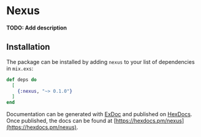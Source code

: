 # Nexus

**TODO: Add description**

## Installation

The package can be installed
by adding `nexus` to your list of dependencies in `mix.exs`:

```elixir
def deps do
  [
    {:nexus, "~> 0.1.0"}
  ]
end
```

Documentation can be generated with [ExDoc](https://github.com/elixir-lang/ex_doc)
and published on [HexDocs](https://hexdocs.pm). Once published, the docs can
be found at [https://hexdocs.pm/nexus](https://hexdocs.pm/nexus).

